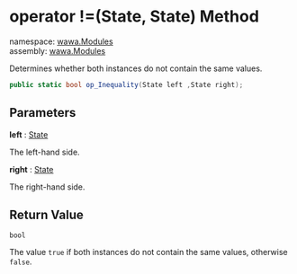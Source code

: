 # operator \!=\(State, State\) Method

namespace: [wawa\.Modules](../../wawa.Modules.md)<br />
assembly: [wawa\.Modules](../../../wawa.Modules.md)

Determines whether both instances do not contain the same values\.

```csharp
public static bool op_Inequality(State left ,State right);
```

## Parameters

__left__ : [State](../../../wawa.Modules/wawa.Modules/State.md)

The left\-hand side\.

__right__ : [State](../../../wawa.Modules/wawa.Modules/State.md)

The right\-hand side\.

## Return Value

`bool`

The value `true` if both instances do not contain the same values,
otherwise `false`\.

